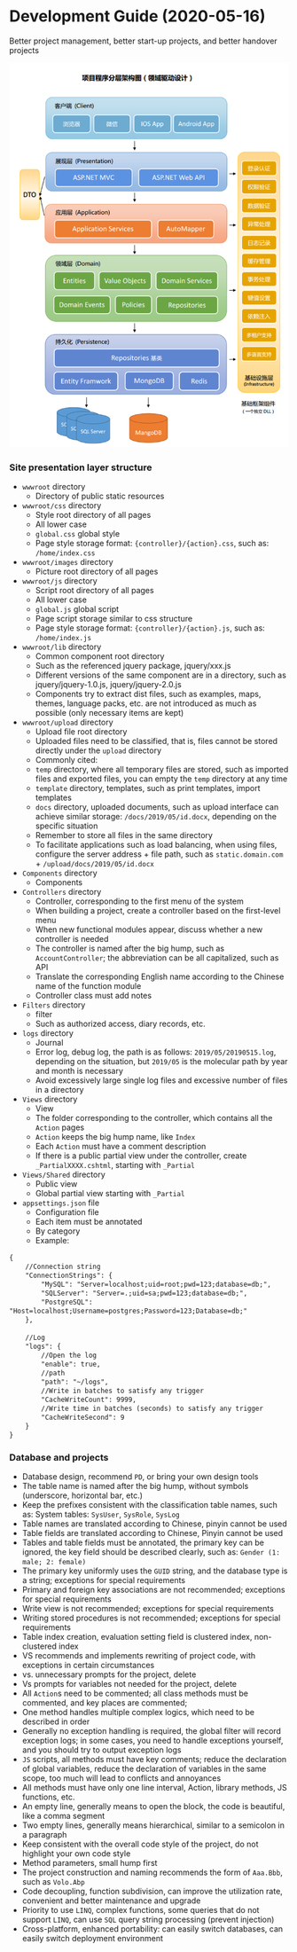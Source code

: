 # Development Guide (2020-05-16)
Better project management, better start-up projects, and better handover projects

![Project Layered Architecture](static/project/la.png)

### Site presentation layer structure
- `wwwroot` directory
    - Directory of public static resources
- `wwwroot/css` directory
    - Style root directory of all pages
    - All lower case
    - `global.css` global style
    - Page style storage format: `{controller}/{action}.css`, such as: `/home/index.css`
- `wwwroot/images` directory
    - Picture root directory of all pages
- `wwwroot/js` directory
    - Script root directory of all pages
    - All lower case
    - `global.js` global script
    - Page script storage similar to css structure
    - Page style storage format: `{controller}/{action}.js`, such as: `/home/index.js`
- `wwwroot/lib` directory
    - Common component root directory
    - Such as the referenced jquery package, jquery/xxx.js
    - Different versions of the same component are in a directory, such as jquery/jquery-1.0.js, jquery/jquery-2.0.js
    - Components try to extract dist files, such as examples, maps, themes, language packs, etc. are not introduced as much as possible (only necessary items are kept)
- `wwwroot/upload` directory
    - Upload file root directory
    - Uploaded files need to be classified, that is, files cannot be stored directly under the `upload` directory
    - Commonly cited:
    - `temp` directory, where all temporary files are stored, such as imported files and exported files, you can empty the `temp` directory at any time
    - `template` directory, templates, such as print templates, import templates
    - `docs` directory, uploaded documents, such as upload interface can achieve similar storage: `/docs/2019/05/id.docx`, depending on the specific situation
    - Remember to store all files in the same directory
    - To facilitate applications such as load balancing, when using files, configure the server address + file path, such as `static.domain.com` + `/upload/docs/2019/05/id.docx`
- `Components` directory
    - Components
- `Controllers` directory
    - Controller, corresponding to the first menu of the system
    - When building a project, create a controller based on the first-level menu
    - When new functional modules appear, discuss whether a new controller is needed
    - The controller is named after the big hump, such as `AccountController`; the abbreviation can be all capitalized, such as API
    - Translate the corresponding English name according to the Chinese name of the function module
    - Controller class must add notes
- `Filters` directory
    - filter
    - Such as authorized access, diary records, etc.
- `logs` directory
    - Journal
    - Error log, debug log, the path is as follows: `2019/05/20190515.log`, depending on the situation, but `2019/05` is the molecular path by year and month is necessary
    - Avoid excessively large single log files and excessive number of files in a directory
- `Views` directory
    - View
    - The folder corresponding to the controller, which contains all the `Action` pages
    - `Action` keeps the big hump name, like `Index`
    - Each `Action` must have a comment description
    - If there is a public partial view under the controller, create `_PartialXXXX.cshtml`, starting with `_Partial`
- `Views/Shared` directory
    - Public view
    - Global partial view starting with `_Partial`
- `appsettings.json` file
    - Configuration file
    - Each item must be annotated
    - By category
    - Example:
    
```
{
    //Connection string
    "ConnectionStrings": {
        "MySQL": "Server=localhost;uid=root;pwd=123;database=db;",
        "SQLServer": "Server=.;uid=sa;pwd=123;database=db;",
        "PostgreSQL": "Host=localhost;Username=postgres;Password=123;Database=db;"
    },

    //Log
    "logs": {
        //Open the log
        "enable": true,
        //path
        "path": "~/logs",
        //Write in batches to satisfy any trigger
        "CacheWriteCount": 9999,
        //Write time in batches (seconds) to satisfy any trigger
        "CacheWriteSecond": 9
    }
}
```

### Database and projects
- Database design, recommend `PD`, or bring your own design tools
- The table name is named after the big hump, without symbols (underscore, horizontal bar, etc.)
- Keep the prefixes consistent with the classification table names, such as: System tables: `SysUser`, `SysRole`, `SysLog`
- Table names are translated according to Chinese, pinyin cannot be used
- Table fields are translated according to Chinese, Pinyin cannot be used
- Tables and table fields must be annotated, the primary key can be ignored, the key field should be described clearly, such as: `Gender (1: male; 2: female)`
- The primary key uniformly uses the `GUID` string, and the database type is a string; exceptions for special requirements
- Primary and foreign key associations are not recommended; exceptions for special requirements
- Write view is not recommended; exceptions for special requirements
- Writing stored procedures is not recommended; exceptions for special requirements
- Table index creation, evaluation setting field is clustered index, non-clustered index
- VS recommends and implements rewriting of project code, with exceptions in certain circumstances
- vs. unnecessary prompts for the project, delete
- Vs prompts for variables not needed for the project, delete
- All `Action`s need to be commented; all class methods must be commented, and key places are commented;
- One method handles multiple complex logics, which need to be described in order
- Generally no exception handling is required, the global filter will record exception logs; in some cases, you need to handle exceptions yourself, and you should try to output exception logs
- `JS` scripts, all methods must have key comments; reduce the declaration of global variables, reduce the declaration of variables in the same scope, too much will lead to conflicts and annoyances
- All methods must have only one line interval, Action, library methods, JS functions, etc.
- An empty line, generally means to open the block, the code is beautiful, like a comma segment
- Two empty lines, generally means hierarchical, similar to a semicolon in a paragraph
- Keep consistent with the overall code style of the project, do not highlight your own code style
- Method parameters, small hump first
- The project construction and naming recommends the form of `Aaa.Bbb`, such as `Volo.Abp`
- Code decoupling, function subdivision, can improve the utilization rate, convenient and better maintenance and upgrade
- Priority to use `LINQ`, complex functions, some queries that do not support `LINQ`, can use `SQL` query string processing (prevent injection)
- Cross-platform, enhanced portability: can easily switch databases, can easily switch deployment environment